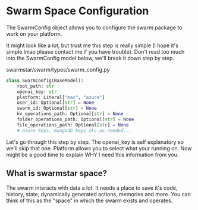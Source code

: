 # Swarm Space Configuration
The SwarmConfig object allows you to configure the swarm package to work on your platform.

It might look like a lot, but trust me this step is really simple (I hope it's simple lmao please contact me if you have trouble). Don't read too much into the SwarmConfig model below, we'll break it down step by step.

<span class="pathname">swarmstar/swarm/types/swarm_config.py</span>
``` py
class SwarmConfig(BaseModel):
    root_path: str
    openai_key: str
    platform: Literal["mac", "azure"]
    user_id: Optional[str] = None
    swarm_id: Optional[str] = None
    kv_operations_path: Optional[str] = None
    folder_operations_path: Optional[str] = None
    file_operations_path: Optional[str] = None
    # azure keys, mongodb keys etc as needed...
```

Let's go through this step by step. The openai_key is self explanatory so we'll skip that one. Platform allows you to select what your running on. Now might be a good time to explain WHY I need this information from you.

## What is swarmstar space?
The swarm interacts with data a lot. It needs a place to save it's code, history, state, dynamically generated actions, memories and more. You can think of this as the "space" in which the swarm exists and operates. 

